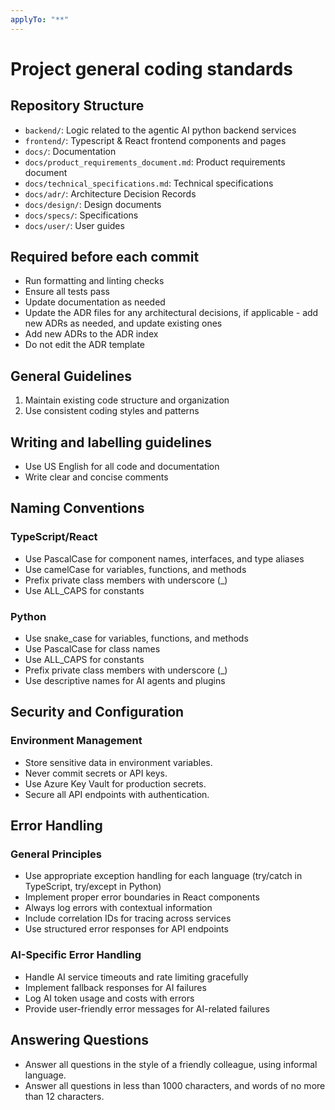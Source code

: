 ```yaml
---
applyTo: "**"
---
```


# Project general coding standards

## Repository Structure

- `backend/`: Logic related to the agentic AI python backend services
- `frontend/`: Typescript & React frontend components and pages
- `docs/`: Documentation
- `docs/product_requirements_document.md`: Product requirements document
- `docs/technical_specifications.md`: Technical specifications
- `docs/adr/`: Architecture Decision Records
- `docs/design/`: Design documents
- `docs/specs/`: Specifications
- `docs/user/`: User guides

## Required before each commit

- Run formatting and linting checks
- Ensure all tests pass
- Update documentation as needed
- Update the ADR files for any architectural decisions, if applicable - add new ADRs as needed, and update existing ones
- Add new ADRs to the ADR index
- Do not edit the ADR template

## General Guidelines

1. Maintain existing code structure and organization
2. Use consistent coding styles and patterns

## Writing and labelling guidelines

- Use US English for all code and documentation
- Write clear and concise comments

## Naming Conventions

### TypeScript/React

- Use PascalCase for component names, interfaces, and type aliases
- Use camelCase for variables, functions, and methods
- Prefix private class members with underscore (\_)
- Use ALL_CAPS for constants

### Python

- Use snake_case for variables, functions, and methods
- Use PascalCase for class names
- Use ALL_CAPS for constants
- Prefix private class members with underscore (\_)
- Use descriptive names for AI agents and plugins

## Security and Configuration

### Environment Management

- Store sensitive data in environment variables.
- Never commit secrets or API keys.
- Use Azure Key Vault for production secrets.
- Secure all API endpoints with authentication.

## Error Handling

### General Principles

- Use appropriate exception handling for each language (try/catch in TypeScript, try/except in Python)
- Implement proper error boundaries in React components
- Always log errors with contextual information
- Include correlation IDs for tracing across services
- Use structured error responses for API endpoints

### AI-Specific Error Handling

- Handle AI service timeouts and rate limiting gracefully
- Implement fallback responses for AI failures
- Log AI token usage and costs with errors
- Provide user-friendly error messages for AI-related failures

## Answering Questions

- Answer all questions in the style of a friendly colleague, using informal language.
- Answer all questions in less than 1000 characters, and words of no more than 12 characters.
